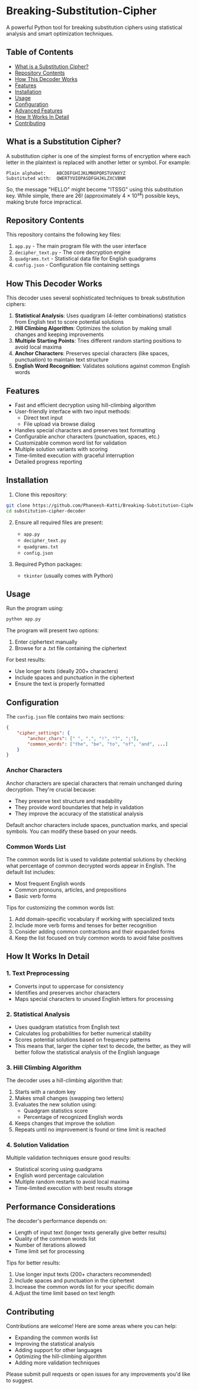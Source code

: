 # Breaking-Substitution-Cipher

A powerful Python tool for breaking substitution ciphers using statistical analysis and smart optimization techniques. 

## Table of Contents
- [What is a Substitution Cipher?](#what-is-a-substitution-cipher)
- [Repository Contents](#repository-contents)
- [How This Decoder Works](#how-this-decoder-works)
- [Features](#features)
- [Installation](#installation)
- [Usage](#usage)
- [Configuration](#configuration)
- [Advanced Features](#advanced-features)
- [How It Works In Detail](#how-it-works-in-detail)
- [Contributing](#contributing)

## What is a Substitution Cipher?

A substitution cipher is one of the simplest forms of encryption where each letter in the plaintext is replaced with another letter or symbol. For example:

```
Plain alphabet:    ABCDEFGHIJKLMNOPQRSTUVWXYZ
Substituted with:  QWERTYUIOPASDFGHJKLZXCVBNM
```

So, the message "HELLO" might become "ITSSG" using this substitution key. While simple, there are 26! (approximately 4 × 10²⁶) possible keys, making brute force impractical.

## Repository Contents

This repository contains the following key files:

1. `app.py` - The main program file with the user interface
2. `decipher_text.py` - The core decryption engine
3. `quadgrams.txt` - Statistical data file for English quadgrams
4. `config.json` - Configuration file containing settings

## How This Decoder Works

This decoder uses several sophisticated techniques to break substitution ciphers:

1. **Statistical Analysis**: Uses quadgram (4-letter combinations) statistics from English text to score potential solutions
2. **Hill Climbing Algorithm**: Optimizes the solution by making small changes and keeping improvements
3. **Multiple Starting Points**: Tries different random starting positions to avoid local maxima
4. **Anchor Characters**: Preserves special characters (like spaces, punctuation) to maintain text structure
5. **English Word Recognition**: Validates solutions against common English words

## Features

- Fast and efficient decryption using hill-climbing algorithm
- User-friendly interface with two input methods:
  - Direct text input
  - File upload via browse dialog
- Handles special characters and preserves text formatting
- Configurable anchor characters (punctuation, spaces, etc.)
- Customizable common word list for validation
- Multiple solution variants with scoring
- Time-limited execution with graceful interruption
- Detailed progress reporting

## Installation

1. Clone this repository:
```bash
git clone https://github.com/Phaneesh-Katti/Breaking-Substitution-Cipher.git
cd substitution-cipher-decoder
```

2. Ensure all required files are present:
   - `app.py`
   - `decipher_text.py`
   - `quadgrams.txt`
   - `config.json`

3. Required Python packages:
   - `tkinter` (usually comes with Python)

## Usage

Run the program using:
```bash
python app.py
```

The program will present two options:
1. Enter ciphertext manually
2. Browse for a .txt file containing the ciphertext

For best results:
- Use longer texts (ideally 200+ characters)
- Include spaces and punctuation in the ciphertext
- Ensure the text is properly formatted

## Configuration

The `config.json` file contains two main sections:

```json
{
    "cipher_settings": {
        "anchor_chars": [" ", ",", "!", "?", ";"],
        "common_words": ["the", "be", "to", "of", "and", ...]
    }
}
```

### Anchor Characters

Anchor characters are special characters that remain unchanged during decryption. They're crucial because:
- They preserve text structure and readability
- They provide word boundaries that help in validation
- They improve the accuracy of the statistical analysis

Default anchor characters include spaces, punctuation marks, and special symbols. You can modify these based on your needs.

### Common Words List

The common words list is used to validate potential solutions by checking what percentage of common decrypted words appear in English. The default list includes:
- Most frequent English words
- Common pronouns, articles, and prepositions
- Basic verb forms

Tips for customizing the common words list:
1. Add domain-specific vocabulary if working with specialized texts
2. Include more verb forms and tenses for better recognition
3. Consider adding common contractions and their expanded forms
4. Keep the list focused on truly common words to avoid false positives

## How It Works In Detail

### 1. Text Preprocessing
- Converts input to uppercase for consistency
- Identifies and preserves anchor characters
- Maps special characters to unused English letters for processing

### 2. Statistical Analysis
- Uses quadgram statistics from English text
- Calculates log probabilities for better numerical stability
- Scores potential solutions based on frequency patterns
- This means that, larger the cipher text to decode, the better, as they will better follow the statistical analysis of the English language

### 3. Hill Climbing Algorithm
The decoder uses a hill-climbing algorithm that:
1. Starts with a random key
2. Makes small changes (swapping two letters)
3. Evaluates the new solution using:
   - Quadgram statistics score
   - Percentage of recognized English words
4. Keeps changes that improve the solution
5. Repeats until no improvement is found or time limit is reached

### 4. Solution Validation
Multiple validation techniques ensure good results:
- Statistical scoring using quadgrams
- English word percentage calculation
- Multiple random restarts to avoid local maxima
- Time-limited execution with best results storage

## Performance Considerations

The decoder's performance depends on:
- Length of input text (longer texts generally give better results)
- Quality of the common words list
- Number of iterations allowed
- Time limit set for processing

Tips for better results:
1. Use longer input texts (200+ characters recommended)
2. Include spaces and punctuation in the ciphertext
3. Increase the common words list for your specific domain
4. Adjust the time limit based on text length

## Contributing

Contributions are welcome! Here are some areas where you can help:
- Expanding the common words list
- Improving the statistical analysis
- Adding support for other languages
- Optimizing the hill-climbing algorithm
- Adding more validation techniques

Please submit pull requests or open issues for any improvements you'd like to suggest.
